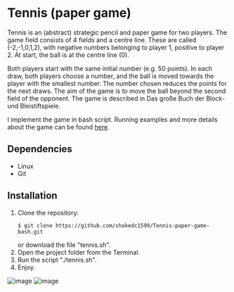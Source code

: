# Tennis (paper game)

Tennis is an (abstract) strategic pencil and paper game for two players. The game field consists of 4 fields and a centre line. These are called (-2,-1,0,1,2), with negative numbers belonging to player 1, positive to player 2. At start, the ball is at the centre line (0).

Both players start with the same initial number (e.g. 50 points). In each draw, both players choose a number, and the ball is moved towards the player with the smallest number. The number chosen reduces the points for the next draws. The aim of the game is to move the ball beyond the second field of the opponent. The game is described in Das große Buch der Block- und Bleistiftspiele.

I implement the game in bash script.
Running examples and more details about the game can be found [here](https://en.wikipedia.org/wiki/Tennis_(paper_game)).

## Dependencies
* Linux
* Git

## Installation
1. Clone the repository:  
    ```
    $ git clone https://github.com/shakedc1599/Tennis-paper-game-bash.git
    ```
    or download the file "tennis.sh".
2. Open the project folder from the Terminal.
3. Run the script "./tennis.sh".
4. Enjoy.

![image](https://user-images.githubusercontent.com/47411973/164978536-17ff8b70-4e8b-477e-b368-5987ae8c997f.png)
![image](https://user-images.githubusercontent.com/47411973/164978553-071674d1-1c38-4cb3-8174-5559f900f481.png)

